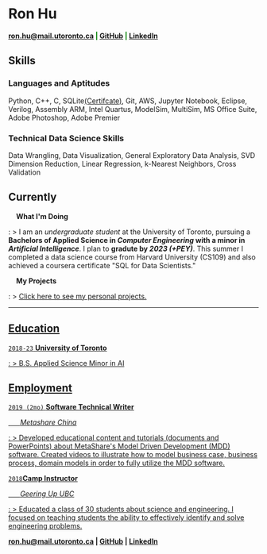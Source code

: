 # Ron Hu
<span style="color:green">__<a href="mailto:ron.hu@mail.utoronto.ca">ron.hu@mail.utoronto.ca</a>
|
<a href="https://github.com/ronwho" target="_blank">GitHub</a>
|
<a href="https://linkedin.com/" target="_blank">LinkedIn</a>__</span>

## __Skills__
### __Languages and Aptitudes__
Python, C++, C, SQLite<a href="https://coursera.org/share/1a4d26640a42f2b7a78cb0317419efad" target="_blank">(Certifcate)</a>, Git, AWS, Jupyter Notebook, Eclipse, Verilog, Assembly ARM, Intel Quartus, ModelSim, MultiSim, MS Office Suite, Adobe Photoshop, Adobe Premier
### __Technical Data Science Skills__
Data Wrangling, Data Visualization, General Exploratory Data Analysis, SVD Dimension Reduction, Linear Regression, k-Nearest Neighbors, Cross Validation


## __Currently__

&nbsp; &nbsp; __What I'm Doing__

: > I am an *undergraduate student* at the University of Toronto, pursuing a __Bachelors of Applied Science in *Computer Engineering* with a minor in *Artificial Intelligence*__. I plan to __gradute by *2023 (+PEY)*__. This summer I completed a data science course from Harvard University (CS109) and also achieved a coursera certificate "SQL for Data Scientists."


&nbsp; &nbsp; __My Projects__

: > <a href="https://ronwho.github.io/cv/project/" title="Projects" target="_blank">Click here to see my personal projects.

----------------
## __Education__

`2018-23` __University of Toronto__

: > B.S. Applied Science Minor in AI
> 

## __Employment__

`2019 (2mo)` __Software Technical Writer__

&nbsp; &nbsp; &nbsp; *Metashare China*

: > Developed educational content and tutorials (documents and PowerPoints) about MetaShare's Model Driven Development (MDD) software. Created videos to illustrate how to model business case, business process, domain models in order to fully utilize the MDD software.


`2018`__Camp Instructor__

&nbsp; &nbsp; &nbsp; *Geering Up UBC*

: > Educated a class of 30 students about science and engineering. I focused on teaching students the ability to effectively identify and solve engineering problems. 


<span style="color:blue">__<a href="mailto:ron.hu@mail.utoronto.ca">ron.hu@mail.utoronto.ca</a>
|
<a href="https://github.com/ronwho" target="_blank">GitHub</a>
|
<a href="https://linkedin.com/" target="_blank">LinkedIn</a>__</span>